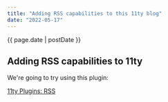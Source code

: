 ```yaml
---
title: "Adding RSS capabilities to this 11ty blog"
date: "2022-05-17"
---
```


<div class="date">{{ page.date | postDate }}</div>

## Adding RSS capabilities to 11ty

<article class="blog-body">
  <p>We're going to try using this plugin:</p>

[11ty Plugins: RSS](https://www.11ty.dev/docs/plugins/rss/)

</article>

